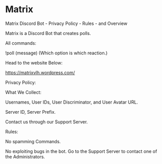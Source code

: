 # Matrix
Matrix Discord Bot - Privacy Policy - Rules - and Overview

Matrix is a Discord Bot that creates polls.

All commands:

!poll (message) (Which option is which reaction.)

Head to the website Below:

https://matrixvlh.wordpress.com/


Privacy Policy:

What We Collect:

Usernames, User IDs, User Discriminator, and User Avatar URL.

Server ID, Server Prefix.

Contact us through our Support Server.

Rules:

No spamming Commands.

No exploiting bugs in the bot. Go to the Support Server to contact one of the Administrators.
